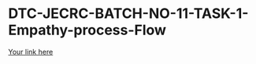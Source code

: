# DTC-JECRC-BATCH-NO-11-TASK-1-Empathy-process-Flow

[Your link here](https://lucid.app/lucidchart/e1b957cd-4722-412b-950a-8ff27bebb24f/edit?invitationId=inv_1a7becfb-70b2-49c9-a7df-977b14c26dbc)
